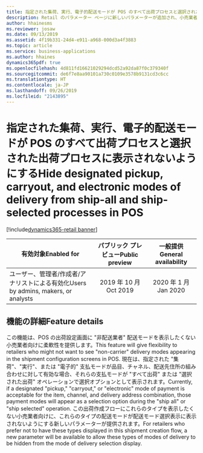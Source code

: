 ```yaml
---
title: 指定された集荷、実行、電子的配送モードが POS のすべて出荷プロセスと選択された出荷プロセスに表示されないようにする
description: Retail のパラメーター ページに新しいパラメーターが追加され、小売業者はそれを使用して、構成された集荷、実行、電子的配送モードがチャネル、品目、配送先住所の組み合わせに対して有効な場合でも [すべて出荷] および [選択された出荷] ダイアログ内のオプションとして表示されないように設定できます。
author: hhainesms
ms.reviewer: josaw
ms.date: 09/13/2019
ms.assetid: 4f19b331-24d4-e911-a968-000d3a4f3883
ms.topic: article
ms.service: business-applications
ms.author: hhaines
dynamics365pdf: true
ms.openlocfilehash: 4d811fd16621029294dcd52a92da87f0c379340f
ms.sourcegitcommit: de6f7e8aa90101a730c0109e3578b9131cd3c6cc
ms.translationtype: HT
ms.contentlocale: ja-JP
ms.lasthandoff: 09/26/2019
ms.locfileid: "2143895"
---
```

# <a name="hide-designated-pickup-carryout-and-electronic-modes-of-delivery-from-ship-all-and-ship-selected-processes-in-pos"></a><span data-ttu-id="79027-103">指定された集荷、実行、電子的配送モードが POS のすべて出荷プロセスと選択された出荷プロセスに表示されないようにする</span><span class="sxs-lookup"><span data-stu-id="79027-103">Hide designated pickup, carryout, and electronic modes of delivery from ship-all and ship-selected processes in POS</span></span>
[!include[dynamics365-retail banner](../includes/dynamics365-retail.md)]

| <span data-ttu-id="79027-104">有効対象</span><span class="sxs-lookup"><span data-stu-id="79027-104">Enabled for</span></span>    |  <span data-ttu-id="79027-105">パブリック プレビュー</span><span class="sxs-lookup"><span data-stu-id="79027-105">Public preview</span></span> | <span data-ttu-id="79027-106">一般提供</span><span class="sxs-lookup"><span data-stu-id="79027-106">General availability</span></span> | 
| ---------- | :----------: |:----------: |
|<span data-ttu-id="79027-107">ユーザー、管理者/作成者/アナリストによる有効化</span><span class="sxs-lookup"><span data-stu-id="79027-107">Users by admins, makers, or analysts</span></span>|<span data-ttu-id="79027-108">2019 年 10 月</span><span class="sxs-lookup"><span data-stu-id="79027-108">Oct 2019</span></span>| <span data-ttu-id="79027-109">2020 年 1 月</span><span class="sxs-lookup"><span data-stu-id="79027-109">Jan 2020</span></span>|




## <a name="feature-details"></a><span data-ttu-id="79027-110">機能の詳細</span><span class="sxs-lookup"><span data-stu-id="79027-110">Feature details</span></span>
<!--feature detail start -->
<span data-ttu-id="79027-111">この機能は、POS の出荷設定画面に "非配送業者" 配送モードを表示したくない小売業者向けに柔軟性を提供します。</span><span class="sxs-lookup"><span data-stu-id="79027-111">This feature will give flexibility to retailers who might not want to see "non-carrier" delivery modes appearing in the shipment configuration screens in POS.</span></span>  <span data-ttu-id="79027-112">現在は、指定された "集荷"、"実行"、または "電子的" 支払モードが品目、チャネル、配送先住所の組み合わせに対して有効な場合、それらの支払モードが "すべて出荷" または "選択された出荷" オペレーションで選択オプションとして表示されます。</span><span class="sxs-lookup"><span data-stu-id="79027-112">Currently, if a designated "pickup," "carryout," or "electronic" mode of payment is acceptable for the item, channel, and delivery address combination, those payment modes will appear as a selection option during the "ship all" or "ship selected" operation.</span></span> <span data-ttu-id="79027-113">この出荷作成フローにこれらのタイプを表示したくない小売業者向けに、これらのタイプの配送モードが配送モード選択表示に表示されないようにする新しいパラメーターが提供されます。</span><span class="sxs-lookup"><span data-stu-id="79027-113">For retailers who prefer not to have these types displayed in this shipment creation flow, a new parameter will be available to allow these types of modes of delivery to be hidden from the mode of delivery selection display.</span></span>
<!--feature detail end -->












